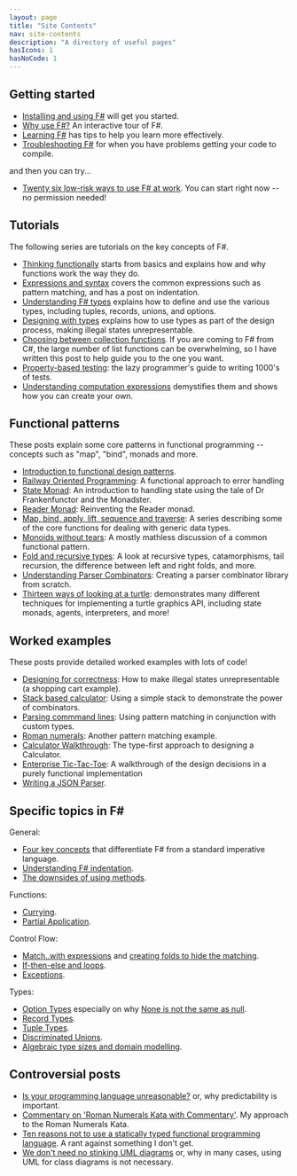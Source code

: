 ```yaml
---
layout: page
title: "Site Contents"
nav: site-contents
description: "A directory of useful pages"
hasIcons: 1
hasNoCode: 1
---
```



## Getting started

* [Installing and using F#](/installing-and-using/) will get you started.
* [Why use F#?](/why-use-fsharp/) An interactive tour of F#.
* [Learning F#](/learning-fsharp/) has tips to help you learn more effectively. 
* [Troubleshooting F#](/troubleshooting-fsharp/) for when you have problems getting your code to compile.

and then you can try...

* [Twenty six low-risk ways to use F# at work](/posts/low-risk-ways-to-use-fsharp-at-work/). You can start right now -- no permission needed!

## Tutorials

The following series are tutorials on the key concepts of F#. 

* [Thinking functionally](/series/thinking-functionally.html) starts from basics and explains how and why functions work the way they do.
* [Expressions and syntax](/series/expressions-and-syntax.html) covers the common expressions such as pattern matching, and has a post on indentation.
* [Understanding F# types](/series/understanding-fsharp-types.html) explains how to define and use the various types, including tuples, records, unions, and options.
* [Designing with types](/series/designing-with-types.html) explains how to use types as part of the design process, making illegal states unrepresentable.
* [Choosing between collection functions](/posts/list-module-functions/). If you are coming to F# from C#, the large number of list functions can be overwhelming, so I have written this post to help guide you to the one you want.
* [Property-based testing](/pbt/): the lazy programmer's guide to writing 1000's of tests.
* [Understanding computation expressions](/series/computation-expressions.html) demystifies them and shows how you can create your own.

## Functional patterns

These posts explain some core patterns in functional programming -- concepts such as "map", "bind", monads and more.

* [Introduction to functional design patterns](/fppatterns/).
* [Railway Oriented Programming](/rop/): A functional approach to error handling
* [State Monad](/monadster/): An introduction to handling state using the tale of Dr Frankenfunctor and the Monadster.
* [Reader Monad](/posts/elevated-world-6/): Reinventing the Reader monad.
* [Map, bind, apply, lift, sequence and traverse](/series/map-and-bind-and-apply-oh-my.html): A series describing some of the core functions for dealing with generic data types. 
* [Monoids without tears](/posts/monoids-without-tears/): A mostly mathless discussion of a common functional pattern.
* [Fold and recursive types](/series/recursive-types-and-folds.html): A look at recursive types, catamorphisms, tail recursion, the difference between left and right folds, and more.
* [Understanding Parser Combinators](/posts/understanding-parser-combinators/): Creating a parser combinator library from scratch.
* [Thirteen ways of looking at a turtle](/posts/13-ways-of-looking-at-a-turtle/): demonstrates many different techniques for implementing a turtle graphics API, including state monads, agents, interpreters, and more!

## Worked examples

These posts provide detailed worked examples with lots of code!

* [Designing for correctness](/posts/designing-for-correctness/): How to make illegal states unrepresentable (a shopping cart example).
* [Stack based calculator](/posts/stack-based-calculator/): Using a simple stack to demonstrate the power of combinators.
* [Parsing commmand lines](/posts/pattern-matching-command-line/): Using pattern matching in conjunction with custom types.
* [Roman numerals](/posts/roman-numerals/): Another pattern matching example.
* [Calculator Walkthrough](/posts/calculator-design/): The type-first approach to designing a Calculator.
* [Enterprise Tic-Tac-Toe](/posts/enterprise-tic-tac-toe/): A walkthrough of the design decisions in a purely functional implementation
* [Writing a JSON Parser](/posts/understanding-parser-combinators-4/).

## Specific topics in F# ##

General:

* [Four key concepts](/posts/key-concepts/) that differentiate F# from a standard imperative language.
* [Understanding F# indentation](/posts/fsharp-syntax/).
* [The downsides of using methods](/posts/type-extensions/#downsides-of-methods).

Functions:

* [Currying](/posts/currying/).
* [Partial Application](/posts/partial-application/).
  
Control Flow: 

* [Match..with expressions](/posts/match-expression/) and [creating folds to hide the matching](/posts/match-expression/#folds).
* [If-then-else and loops](/posts/control-flow-expressions/).
* [Exceptions](/posts/exceptions/). 

Types: 

* [Option Types](/posts/the-option-type/) especially on why [None is not the same as null](/posts/the-option-type/#option-is-not-null).
* [Record Types](/posts/records/).
* [Tuple Types](/posts/tuples/).
* [Discriminated Unions](/posts/the-option-type/).
* [Algebraic type sizes and domain modelling](/posts/type-size-and-design/).


## Controversial posts

* [Is your programming language unreasonable?](/posts/is-your-language-unreasonable/) or, why predictability is important.
* [Commentary on 'Roman Numerals Kata with Commentary'](/posts/roman-numeral-kata/). My approach to the Roman Numerals Kata.
* [Ten reasons not to use a statically typed functional programming language](/posts/ten-reasons-not-to-use-a-functional-programming-language/). A rant against something I don't get.
* [We don't need no stinking UML diagrams](/posts/no-uml-diagrams/) or, why in many cases, using UML for class diagrams is not necessary.
